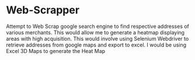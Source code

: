 # Web-Scrapper
Attempt to Web Scrap google search engine to find respective addresses of various merchants. This would allow me to generate a heatmap displaying areas with high acquisition. 
This would involve using Selenium Webdriver to retrieve addresses from google maps and export to excel.
I would be using Excel 3D Maps to generate the Heat Map
